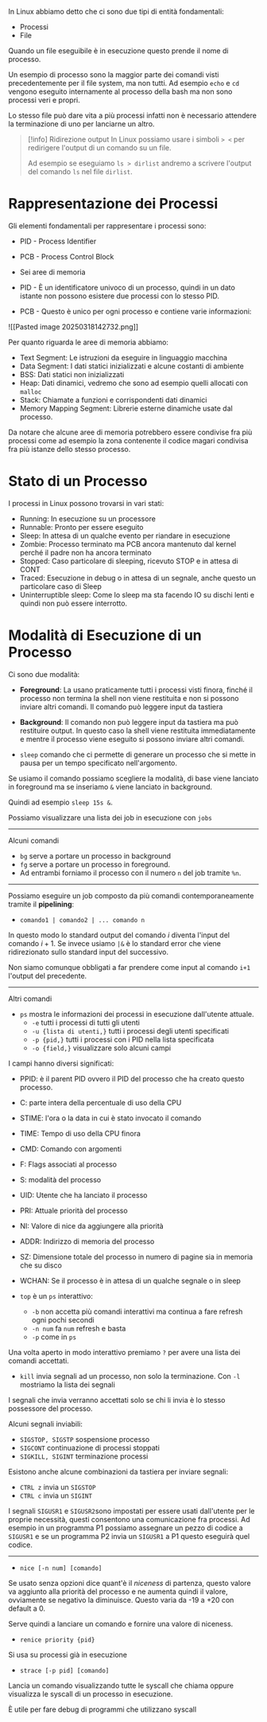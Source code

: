 In Linux abbiamo detto che ci sono due tipi di entità fondamentali:
- Processi
- File

Quando un file eseguibile è in esecuzione questo prende il nome di processo.

Un esempio di processo sono la maggior parte dei comandi visti precedentemente per il file system, ma non tutti. Ad esempio `echo` e `cd` vengono eseguito internamente al processo della bash ma non sono processi veri e propri.

Lo stesso file può dare vita a più processi infatti non è necessario attendere la terminazione di uno per lanciarne un altro.

> [!info] Ridirezione output
> In Linux possiamo usare i simboli `> <` per redirigere l'output di un comando su un file.
> 
> Ad esempio se eseguiamo `ls > dirlist` andremo a scrivere l'output del comando `ls` nel file `dirlist`.

# Rappresentazione dei Processi
Gli elementi fondamentali per rappresentare i processi sono:
- PID - Process Identifier
- PCB - Process Control Block
- Sei aree di memoria

- PID - È un identificatore univoco di un processo, quindi in un dato istante non possono esistere due processi con lo stesso PID.
- PCB - Questo è unico per ogni processo e contiene varie informazioni:

![[Pasted image 20250318142732.png]]

Per quanto riguarda le aree di memoria abbiamo:
- Text Segment: Le istruzioni da eseguire in linguaggio macchina
- Data Segment: I dati statici inizializzati e alcune costanti di ambiente
- BSS: Dati statici non inizializzati
- Heap: Dati dinamici, vedremo che sono ad esempio quelli allocati con `malloc`
- Stack: Chiamate a funzioni e corrispondenti dati dinamici
- Memory Mapping Segment: Librerie esterne dinamiche usate dal processo.

Da notare che alcune aree di memoria potrebbero essere condivise fra più processi come ad esempio la zona contenente il codice magari condivisa fra più istanze dello stesso processo.

# Stato di un Processo
I processi in Linux possono trovarsi in vari stati:
- Running: In esecuzione su un processore
- Runnable: Pronto per essere eseguito
- Sleep: In attesa di un qualche evento per riandare in esecuzione
- Zombie: Processo terminato ma PCB ancora mantenuto dal kernel perché il padre non ha ancora terminato
- Stopped: Caso particolare di sleeping, ricevuto STOP e in attesa di CONT
- Traced: Esecuzione in debug o in attesa di un segnale, anche questo un particolare caso di Sleep
- Uninterruptible sleep: Come lo sleep ma sta facendo IO su dischi lenti e quindi non può essere interrotto.

# Modalità di Esecuzione di un Processo
Ci sono due modalità:
- **Foreground**: La usano praticamente tutti i processi visti finora, finché il processo non termina la shell non viene restituita e non si possono inviare altri comandi. Il comando può leggere input da tastiera
- **Background**: Il comando non può leggere input da tastiera ma può restituire output. In questo caso la shell viene restituita immediatamente e mentre il processo viene eseguito si possono inviare altri comandi.

- `sleep` comando che ci permette di generare un processo che si mette in pausa per un tempo specificato nell'argomento.

Se usiamo il comando possiamo scegliere la modalità, di base viene lanciato in foreground ma se inseriamo `&` viene lanciato in background.

Quindi ad esempio `sleep 15s &`.

Possiamo visualizzare una lista dei job in esecuzione con `jobs`

---

Alcuni comandi

- `bg` serve a portare un processo in background
- `fg` serve a portare un processo in foreground.
- Ad entrambi forniamo il processo con il numero `n` del job tramite `%n`.

---

Possiamo eseguire un job composto da più comandi contemporaneamente tramite il **pipelining**:
- `comando1 | comando2 | ... comando n`

In questo modo lo standard output del comando $i$ diventa l'input del comando $i+1$. Se invece usiamo `|&` è lo standard error che viene ridirezionato sullo standard input del successivo.

Non siamo comunque obbligati a far prendere come input al comando `i+1` l'output del precedente.

---

Altri comandi

- `ps` mostra le informazioni dei processi in esecuzione dall'utente attuale.
	- `-e` tutti i processi di tutti gli utenti
	- `-u {lista di utenti,}` tutti i processi degli utenti specificati
	- `-p {pid,}` tutti i processi con i PID nella lista specificata
	- `-o {field,}` visualizzare solo alcuni campi

I campi hanno diversi significati:
- PPID: è il parent PID ovvero il PID del processo che ha creato questo processo.
- C: parte intera della percentuale di uso della CPU
- STIME: l'ora o la data in cui è stato invocato il comando
- TIME: Tempo di uso della CPU finora
- CMD: Comando con argomenti
- F: Flags associati al processo
- S: modalità del processo
- UID: Utente che ha lanciato il processo
- PRI: Attuale priorità del processo
- NI: Valore di nice da aggiungere alla priorità
- ADDR: Indirizzo di memoria del processo
- SZ: Dimensione totale del processo in numero di pagine sia in memoria che su disco
- WCHAN: Se il processo è in attesa di un qualche segnale o in sleep

- `top` è un `ps` interattivo:
	- `-b` non accetta più comandi interattivi ma continua a fare refresh ogni pochi secondi
	- `-n num` fa `num` refresh e basta
	- `-p` come in `ps`

Una volta aperto in modo interattivo premiamo `?` per avere una lista dei comandi accettati.

- `kill` invia segnali ad un processo, non solo la terminazione. Con `-l` mostriamo la lista dei segnali

I segnali che invia verranno accettati solo se chi li invia è lo stesso possessore del processo.

Alcuni segnali inviabili:
- `SIGSTOP, SIGSTP` sospensione processo
- `SIGCONT` continuazione di processi stoppati
- `SIGKILL, SIGINT` terminazione processi

Esistono anche alcune combinazioni da tastiera per inviare segnali:
- `CTRL z` invia un `SIGSTOP`
- `CTRL c` invia un `SIGINT`

I segnali `SIGUSR1` e `SIGUSR2`sono impostati per essere usati dall'utente per le proprie necessità, questi consentono una comunicazione fra processi. Ad esempio in un programma P1 possiamo assegnare un pezzo di codice a `SIGUSR1` e se un programma P2 invia un `SIGUSR1` a P1 questo eseguirà quel codice.

---

- `nice [-n num] [comando]`

Se usato senza opzioni dice quant'è il _niceness_ di partenza, questo valore va aggiunto alla priorità del processo e ne aumenta quindi il valore, ovviamente se negativo la diminuisce. Questo varia da -19 a +20 con default a 0.

Serve quindi a lanciare un comando e fornire una valore di niceness.

- `renice priority {pid}`

Si usa su processi già in esecuzione

- `strace [-p pid] [comando]`

Lancia un comando visualizzando tutte le syscall che chiama oppure visualizza le syscall di un processo in esecuzione.

È utile per fare debug di programmi che utilizzano syscall